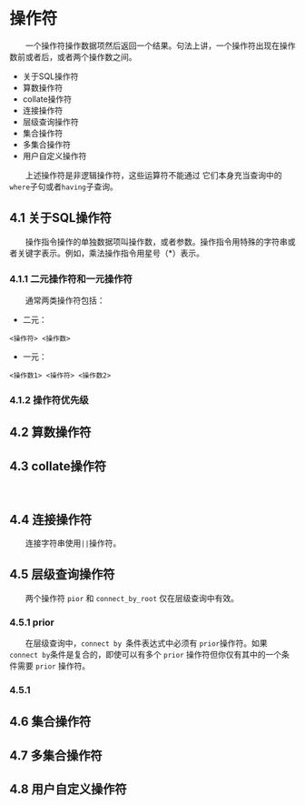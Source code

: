 # 操作符
&emsp;&emsp;一个操作符操作数据项然后返回一个结果。句法上讲，一个操作符出现在操作数前或者后，或者两个操作数之间。
* 关于SQL操作符
* 算数操作符
* collate操作符
* 连接操作符
* 层级查询操作符
* 集合操作符
* 多集合操作符
* 用户自定义操作符  

&emsp;&emsp;上述操作符是非逻辑操作符，这些运算符不能通过
它们本身充当查询中的`where`子句或者`having`子查询。  

## 4.1 关于SQL操作符
&emsp;&emsp;操作指令操作的单独数据项叫操作数，或者参数。操作指令用特殊的字符串或者关键字表示。例如，乘法操作指令用星号（*）表示。  
### 4.1.1 二元操作符和一元操作符
&emsp;&emsp;通常两类操作符包括：
* 二元：
```
<操作符> <操作数>
```
* 一元：
```
<操作数1> <操作符> <操作数2>
```
### 4.1.2 操作符优先级

## 4.2 算数操作符
## 4.3 collate操作符
&emsp;&emsp;
## 4.4 连接操作符
&emsp;&emsp;连接字符串使用`||`操作符。
## 4.5 层级查询操作符
&emsp;&emsp;两个操作符 `pior` 和 `connect_by_root` 仅在层级查询中有效。
### 4.5.1 prior
&emsp;&emsp;在层级查询中，`connect by `条件表达式中必须有 `prior`操作符。如果 `connect by`条件是复合的，即使可以有多个 `prior` 操作符但你仅有其中的一个条件需要 `prior` 操作符。
### 4.5.1 
## 4.6 集合操作符
## 4.7 多集合操作符
## 4.8 用户自定义操作符  